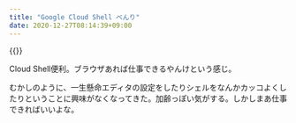 ```yaml
---
title: "Google Cloud Shell べんり"
date: 2020-12-27T08:14:39+09:00
---
```


{{<imgur id=“6BAPxHG”>}}

Cloud Shell便利。ブラウザあれば仕事できるやんけという感じ。

むかしのように、一生懸命エディタの設定をしたりシェルをなんかカッコよくしたりということに興味がなくなってきた。加齢っぽい気がする。しかしまあ仕事できればいいよな。
